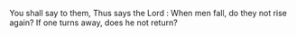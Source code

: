 You shall say to them, Thus says the Lord : When men fall, do they not rise again? If one turns away, does he not return?
